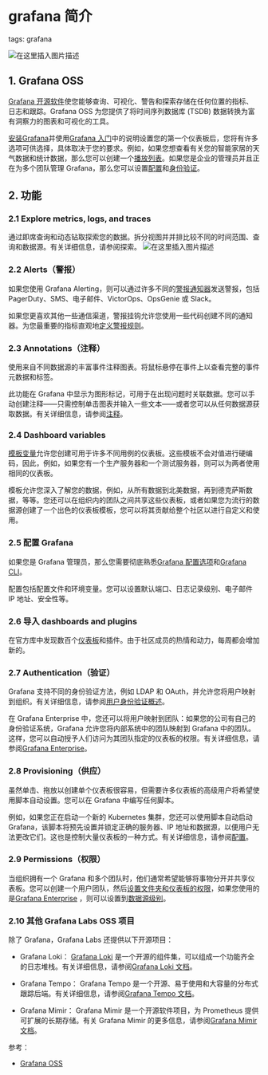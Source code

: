 # grafana 简介
tags: grafana


![在这里插入图片描述](https://img-blog.csdnimg.cn/855252dacdec40f69c6e4d9fd4c9dde1.png)


##  1. Grafana OSS

[Grafana 开源软件](https://grafana.com/oss/)使您能够查询、可视化、警告和探索存储在任何位置的指标、日志和跟踪。Grafana OSS 为您提供了将时间序列数据库 (TSDB) 数据转换为富有洞察力的图表和可视化的工具。

[安装Grafana](https://grafana.com/docs/grafana/latest/setup-grafana/installation/)并使用[Grafana 入门](https://grafana.com/docs/grafana/latest/getting-started/build-first-dashboard/)中的说明设置您的第一个仪表板后，您将有许多选项可供选择，具体取决于您的要求。例如，如果您想查看有关您的智能家居的天气数据和统计数据，那么您可以创建一个[播放列表](https://grafana.com/docs/grafana/latest/dashboards/create-manage-playlists/)。如果您是企业的管理员并且正在为多个团队管理 Grafana，那么您可以设置[配置](https://grafana.com/docs/grafana/latest/administration/provisioning/)和[身份验证](https://grafana.com/docs/grafana/latest/setup-grafana/configure-security/configure-authentication/)。


## 2. 功能
###  2.1 Explore metrics, logs, and traces
通过即席查询和动态钻取探索您的数据。拆分视图并并排比较不同的时间范围、查询和数据源。有关详细信息，请参阅探索。
![在这里插入图片描述](https://img-blog.csdnimg.cn/70b55c44b7374c6c9f00f35885b98dd6.png)
###  2.2 Alerts（警报）
如果您使用 Grafana Alerting，则可以通过许多不同的[警报通知器](https://grafana.com/docs/grafana/latest/alerting/contact-points/#list-of-notifiers-supported-by-grafana)发送警报，包括 PagerDuty、SMS、电子邮件、VictorOps、OpsGenie 或 Slack。

如果您更喜欢其他一些通信渠道，警报挂钩允许您使用一些代码创建不同的通知器。为您最重要的指标直观地[定义警报规则](https://grafana.com/docs/grafana/latest/alerting/alerting-rules/)。

###  2.3 Annotations（注释）
使用来自不同数据源的丰富事件注释图表。将鼠标悬停在事件上以查看完整的事件元数据和标签。

此功能在 Grafana 中显示为图形标记，可用于在出现问题时关联数据。您可以手动创建注释——只需控制单击图表并输入一些文本——或者您可以从任何数据源获取数据。有关详细信息，请参阅[注释](https://grafana.com/docs/grafana/latest/dashboards/annotations/)。

###  2.4 Dashboard variables
[模板变量](https://grafana.com/docs/grafana/latest/dashboards/variables/)允许您创建可用于许多不同用例的仪表板。这些模板不会对值进行硬编码，因此，例如，如果您有一个生产服务器和一个测试服务器，则可以为两者使用相同的仪表板。

模板允许您深入了解您的数据，例如，从所有数据到北美数据，再到德克萨斯数据，等等。您还可以在组织内的团队之间共享这些仪表板，或者如果您为流行的数据源创建了一个出色的仪表板模板，您可以将其贡献给整个社区以进行自定义和使用。

###  2.5 配置 Grafana
如果您是 Grafana 管理员，那么您需要彻底熟悉[Grafana 配置选项](https://grafana.com/docs/grafana/latest/setup-grafana/configure-grafana/)和[Grafana CLI](https://grafana.com/docs/grafana/latest/cli/)。

配置包括配置文件和环境变量。您可以设置默认端口、日志记录级别、电子邮件 IP 地址、安全性等。

### 2.6 导入 dashboards and plugins
在官方库中发现数百个[仪表板](https://grafana.com/grafana/dashboards/)和插件。由于社区成员的热情和动力，每周都会增加新的。

###  2.7 Authentication（验证）
Grafana 支持不同的身份验证方法，例如 LDAP 和 OAuth，并允许您将用户映射到组织。有关详细信息，请参阅[用户身份验证概述](https://grafana.com/docs/grafana/latest/setup-grafana/configure-security/configure-authentication/)。

在 Grafana Enterprise 中，您还可以将用户映射到团队：如果您的公司有自己的身份验证系统，Grafana 允许您将内部系统中的团队映射到 Grafana 中的团队。这样，您可以自动授予人们访问为其团队指定的仪表板的权限。有关详细信息，请参阅[Grafana Enterprise](https://grafana.com/docs/grafana/latest/enterprise/)。

### 2.8  Provisioning（供应）
虽然单击、拖放以创建单个仪表板很容易，但需要许多仪表板的高级用户将希望使用脚本自动设置。您可以在 Grafana 中编写任何脚本。

例如，如果您正在启动一个新的 Kubernetes 集群，您还可以使用脚本自动启动 Grafana，该脚本将预先设置并锁定正确的服务器、IP 地址和数据源，以便用户无法更改它们。这也是控制大量仪表板的一种方式。有关详细信息，请参阅[配置](https://grafana.com/docs/grafana/latest/administration/provisioning/)。

### 2.9 Permissions（权限）
当组织拥有一个 Grafana 和多个团队时，他们通常希望能够将事物分开并共享仪表板。您可以创建一个用户团队，然后[设置文件夹和仪表板的权限](https://grafana.com/docs/grafana/latest/administration/user-management/manage-dashboard-permissions/)，如果您使用的是[Grafana Enterprise](https://grafana.com/docs/grafana/latest/enterprise/) ，则可以设置到[数据源级别](https://grafana.com/docs/grafana/latest/administration/data-source-management/#data-source-permissions)。

###  2.10 其他 Grafana Labs OSS 项目
除了 Grafana，Grafana Labs 还提供以下开源项目：

- Grafana Loki： [Grafana Loki](https://grafana.com/docs/loki/latest/) 是一个开源的组件集，可以组成一个功能齐全的日志堆栈。有关详细信息，请参阅[Grafana Loki 文档](https://grafana.com/docs/loki/latest/)。

- Grafana Tempo： Grafana Tempo 是一个开源、易于使用和大容量的分布式跟踪后端。有关详细信息，请参阅[Grafana Tempo 文档](https://grafana.com/docs/tempo/latest/?pg=oss-tempo&plcmt=hero-txt/)。

- Grafana Mimir： Grafana Mimir 是一个开源软件项目，为 Prometheus 提供可扩展的长期存储。有关 Grafana Mimir 的更多信息，请参阅[Grafana Mimir 文档](https://grafana.com/docs/mimir/latest/)。

参考：

 - [Grafana OSS](https://grafana.com/docs/grafana/latest/introduction/)

